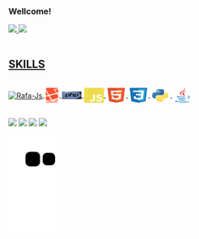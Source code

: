 ### Wellcome!




<div>
  <a href="https://github.com/elielson-andre">
  <img height="180em" src="https://github-readme-stats.vercel.app/api?username=elielson-andre&show_icons=true&theme=dracula&include_all_commits=true&count_private=true"/>
  <img height="180em" src="https://github-readme-stats.vercel.app/api/top-langs/?username=elielson-andre&layout=compact&langs_count=7&theme=dracula"/>
</div>
  
 <div style="display: inline_block"><br>
   <h2>SKILLS</h2><br>
  <img align="center" alt="Rafa-Js" height="30" width="30" src="https://raw.githubusercontent.com/rahulbanerjee26/githubAboutMeGenerator/main/icons/linux.svg">
  <img align="center" alt="Rafa-Js" height="30" width="30" src="https://github.com/devicons/devicon/blob/master/icons/laravel/laravel-plain-wordmark.svg">
  <img align="center" alt="Rafa-Js" height="30" width="40" src="https://github.com/devicons/devicon/blob/master/icons/php/php-original.svg">
  <img align="center" alt="Rafa-Js" height="30" width="40" src="https://raw.githubusercontent.com/devicons/devicon/master/icons/javascript/javascript-plain.svg">
  <img align="center" alt="Rafa-HTML" height="30" width="40" src="https://raw.githubusercontent.com/devicons/devicon/master/icons/html5/html5-original.svg">
  <img align="center" alt="Rafa-CSS" height="30" width="40" src="https://raw.githubusercontent.com/devicons/devicon/master/icons/css3/css3-original.svg">
  <img align="center" alt="Rafa-Python" height="30" width="40" src="https://raw.githubusercontent.com/devicons/devicon/master/icons/python/python-original.svg">
  <img align="center" alt="Rafa-Python" height="30" width="40" src="https://github.com/devicons/devicon/blob/master/icons/java/java-original.svg">
</div>
  
  ##
  
<div> 
  <a href="https://instagram.com/elielson_and" target="_blank"><img src="https://img.shields.io/badge/-Instagram-%23E4405F?style=for-the-badge&logo=instagram&logoColor=white" target="_blank"></a>
 <a href="https://discord.gg/pDbY76q8Qf" target="_blank"><img src="https://img.shields.io/badge/Discord-7289DA?style=for-the-badge&logo=discord&logoColor=white" target="_blank"></a> 
  <a href = "mailto:elielsonandre123@gmail.com"><img src="https://img.shields.io/badge/-Gmail-%23333?style=for-the-badge&logo=gmail&logoColor=white" target="_blank"></a>
  <a href="https://www.linkedin.com/in/elielson-and/" target="_blank"><img src="https://img.shields.io/badge/-LinkedIn-%230077B5?style=for-the-badge&logo=linkedin&logoColor=white" target="_blank"></a> 
  
  ![Snake animation](https://github.com/rafaballerini/rafaballerini/blob/output/github-contribution-grid-snake.svg)
 
</div>
